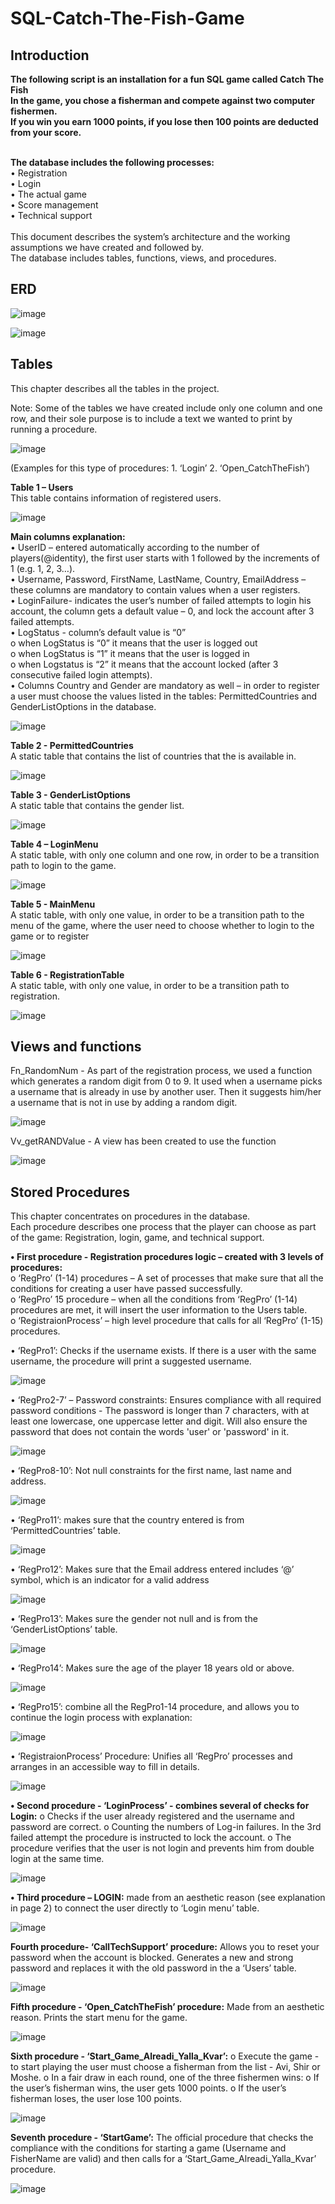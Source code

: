 # SQL-Catch-The-Fish-Game



## Introduction

**The following script is an installation for a fun SQL game called Catch The Fish<br/>
In the game, you chose a fisherman and compete against two computer fishermen.<br/>
If you win you earn 1000 points, if you lose then 100 points are deducted from your score.**<br/>
<br/>


**The database includes the following processes:<br/>**
•	Registration<br/>
•	Login<br/>
•	The actual game<br/>
•	Score management<br/>
•	Technical support<br/>
<br/>This document describes the system’s architecture and the working assumptions we have created and followed by.<br/>
The database includes tables, functions, views, and procedures.<br/>


## ERD

![image](https://user-images.githubusercontent.com/83536999/117185365-6db93300-ade2-11eb-8041-b60db2bbee75.png)

![image](https://user-images.githubusercontent.com/83536999/117185380-727de700-ade2-11eb-8f52-08acf2d476a6.png)



## Tables

This chapter describes all the tables in the project.

Note: Some of the tables we have created include only one column and one row, and their sole purpose is to include a text we wanted to print by running a procedure.


![image](https://user-images.githubusercontent.com/83536999/117184743-bcb29880-ade1-11eb-8080-98bffaa27faf.png)

(Examples for this type of procedures: 1. ‘Login’  2. ‘Open_CatchTheFish’) 


**Table 1 – Users**<br/>
This table contains information of registered users.

![image](https://user-images.githubusercontent.com/83536999/117186943-0e5c2280-ade4-11eb-9266-f2eabf035f95.png)

**Main columns explanation:**<br/>
• UserID – entered automatically according to the number of players(@identity), the first user starts with 1 followed by the increments of 1 (e.g. 1, 2, 3…). <br/>
• Username, Password, FirstName, LastName, Country, EmailAddress – these columns are mandatory to contain values when a user registers.<br/>
• LoginFailure- indicates the user’s number of failed attempts to login his account, the column gets a default value – 0, and lock the account after 3 failed attempts. <br/>
• LogStatus - column’s default value is “0”<br/>
   o	when LogStatus is “0” it means that the user is logged out<br/>
   o	when LogStatus is “1” it means that the user is logged in<br/>
   o	when Logstatus is “2” it means that the account locked (after 3 consecutive failed login attempts). <br/>
• Columns Country and Gender are mandatory as well – in order to register a user must choose the values listed in the tables: PermittedCountries and GenderListOptions in the database.<br/>

![image](https://user-images.githubusercontent.com/83536999/117185032-12874080-ade2-11eb-9982-b929104e5ff0.png)

**Table 2 - PermittedCountries**<br/>
A static table that contains the list of countries that the is available in.

![image](https://user-images.githubusercontent.com/83536999/117205419-479f8d00-adfa-11eb-92b2-73d2ef1b6f46.png)

**Table 3 - GenderListOptions**<br/>
A static table that contains the gender list.

![image](https://user-images.githubusercontent.com/83536999/117205456-538b4f00-adfa-11eb-8037-9f0c8d00157d.png)

**Table 4 – LoginMenu**<br/>
A static table, with only one column and one row, in order to be a transition path to login to the game. 

![image](https://user-images.githubusercontent.com/83536999/117205475-59813000-adfa-11eb-8327-c4abc4bf4a8e.png)

**Table 5 - MainMenu** <br/>
A static table, with only one value, in order to be a transition path to the menu of the game, where the user need to choose whether to login to the game or to register

![image](https://user-images.githubusercontent.com/83536999/117205495-5ede7a80-adfa-11eb-81c5-88df07fa3d99.png)

**Table 6 - RegistrationTable**<br/>
A static table, with only one value, in order to be a transition path to registration.

![image](https://user-images.githubusercontent.com/83536999/117205516-656cf200-adfa-11eb-9dfc-bf7d744380d9.png)


## Views and functions

Fn_RandomNum - As part of the registration process, we used a function which generates a random digit from 0 to 9. It used when a username picks a username that is already in use by another user. Then it suggests him/her a username that is not in use by adding a random digit.

![image](https://user-images.githubusercontent.com/83536999/117205651-93523680-adfa-11eb-8610-b763ad8a267e.png)

Vv_getRANDValue - A view has been created to use the function

![image](https://user-images.githubusercontent.com/83536999/117205660-977e5400-adfa-11eb-9edd-cebb92c1c7a8.png)


## Stored Procedures

This chapter concentrates on procedures in the database.<br/>
Each procedure describes one process that the player can choose as part of the game: Registration, login, game, and technical support.
 
**•	First procedure - Registration procedures logic – created with 3 levels of procedures:**<br/>
o	‘RegPro’ (1-14) procedures – A set of processes that make sure that all the conditions for creating a user have passed successfully.<br/>
o	‘RegPro’ 15 procedure – when all the conditions from ‘RegPro’ (1-14) procedures are met, it will insert the user information to the Users table.<br/>
o	‘RegistraionProcess’ – high level procedure that calls for all ‘RegPro’ (1-15) procedures.<br/>

•	‘RegPro1’: Checks if the username exists. If there is a user with the same username, the procedure will print a suggested username.

![image](https://user-images.githubusercontent.com/83536999/117205687-9ea56200-adfa-11eb-9717-343ed95b069c.png)

•	‘RegPro2-7’ – Password constraints:
Ensures compliance with all required password conditions - The password is longer than 7 characters, with at least one lowercase, one uppercase letter and digit. Will also ensure the password that does not contain the words 'user' or 'password' in it.

![image](https://user-images.githubusercontent.com/83536999/117205710-a533d980-adfa-11eb-84cc-93dff9cbffe5.png)

•	‘RegPro8-10’: Not null constraints for the first name, last name and address.

![image](https://user-images.githubusercontent.com/83536999/117205728-ad8c1480-adfa-11eb-817f-c8ec06f40c77.png)

•	‘RegPro11’: makes sure that the country entered is from ‘PermittedCountries’ table.

![image](https://user-images.githubusercontent.com/83536999/117205756-b5e44f80-adfa-11eb-855d-7cd157ddc41b.png)

•	‘RegPro12’: Makes sure that the Email address entered includes ‘@’ symbol, which is an indicator for a valid address

![image](https://user-images.githubusercontent.com/83536999/117205765-ba106d00-adfa-11eb-8b92-8c050ac69930.png)

•	‘RegPro13’: Makes sure the gender not null and is from the ‘GenderListOptions’ table. 

![image](https://user-images.githubusercontent.com/83536999/117205774-bd0b5d80-adfa-11eb-8af0-cfb57151e49c.png)

•	‘RegPro14’: Makes sure the age of the player 18 years old or above.

![image](https://user-images.githubusercontent.com/83536999/117205793-c1377b00-adfa-11eb-841d-a1c86b9d3086.png)

•	‘RegPro15’: combine all the RegPro1-14 procedure, and allows you to continue the login process with explanation:

![image](https://user-images.githubusercontent.com/83536999/117205814-c5fc2f00-adfa-11eb-8ca7-94603c747460.png)

•	‘RegistraionProcess’ Procedure: Unifies all ‘RegPro’ processes and arranges in an accessible way to fill in details.

![image](https://user-images.githubusercontent.com/83536999/117205852-d14f5a80-adfa-11eb-8744-f40c68227164.png)

**•	Second procedure - ‘LoginProcess’ - combines several of checks for Login:**
      o	Checks if the user already registered and the username and password are correct.
      o	Counting the numbers of Log-in failures. In the 3rd failed attempt the procedure is instructed to lock the account.
      o	The procedure verifies that the user is not login and prevents him from double login at the same time.

![image](https://user-images.githubusercontent.com/83536999/117205976-f6dc6400-adfa-11eb-90ea-f17dc9d7f44e.png)

**•	Third procedure – LOGIN:**
 made from an aesthetic reason (see explanation in page 2) to connect the user directly to ‘Login menu’ table.

![image](https://user-images.githubusercontent.com/83536999/117205996-fb088180-adfa-11eb-8ecb-a9765cae0c93.png)
 
**Fourth procedure- ‘CallTechSupport’ procedure:**
Allows you to reset your password when the account is blocked. Generates a new and strong password and replaces it with the old password in the a ‘Users’ table.

![image](https://user-images.githubusercontent.com/83536999/117206019-022f8f80-adfb-11eb-86bb-5784fc37434b.png)

**Fifth procedure - ‘Open_CatchTheFish’ procedure:**
Made from an aesthetic reason. Prints the start menu for the game. 

![image](https://user-images.githubusercontent.com/83536999/117206046-078cda00-adfb-11eb-9bc7-18a2cc0df3bf.png)

**Sixth procedure - ‘Start_Game_Alreadi_Yalla_Kvar’:**
    o	Execute the game - to start playing the user must choose a fisherman from the list - Avi, Shir or Moshe.
    o	In a fair draw in each round, one of the three fishermen wins:
    o	If the user’s fisherman wins, the user gets 1000 points. 
    o	If the user’s fisherman loses, the user lose 100 points. 

![image](https://user-images.githubusercontent.com/83536999/117206061-0e1b5180-adfb-11eb-82df-7b0ffce85e67.png)

**Seventh procedure - ‘StartGame’:**
The official procedure that checks the compliance with the conditions for starting a game (Username and FisherName are valid) and then calls for a ‘Start_Game_Alreadi_Yalla_Kvar’ procedure.

![image](https://user-images.githubusercontent.com/83536999/117206109-196e7d00-adfb-11eb-91c4-fa41005ca3b2.png)



